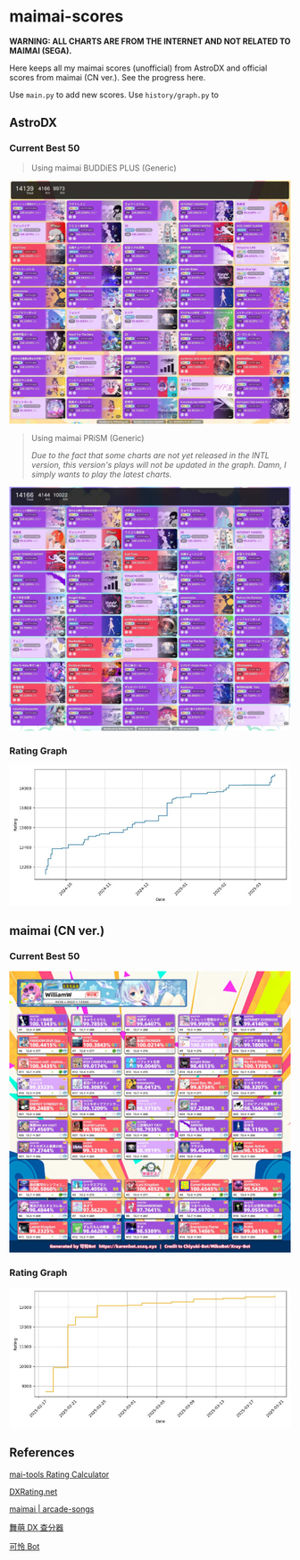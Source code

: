# maimai-scores

**WARNING: ALL CHARTS ARE FROM THE INTERNET AND NOT RELATED TO MAIMAI (SEGA).**

Here keeps all my maimai scores (unofficial) from AstroDX and official scores from maimai (CN ver.). See the progress here.

Use `main.py` to add new scores. Use `history/graph.py` to 

## AstroDX

### Current Best 50

> Using maimai BUDDiES PLUS (Generic)

![scoreb50.jpg](scoreb50.jpg)

> Using maimai PRiSM (Generic)
>
> *Due to the fact that some charts are not yet released in the INTL version, this version's plays will not be updated in the graph. Damn, I simply wants to play the latest charts.*

![prismb50.jpg](prismb50.jpg)

### Rating Graph

![rating.jpg](history/rating.jpg)

## maimai (CN ver.)

### Current Best 50

![realb50.jpg](realb50.jpg)

### Rating Graph

![realrating.jpg](history/realrating.jpg)

## References

[mai-tools Rating Calculator](https://myjian.github.io/mai-tools/rating-calculator/#ratingOutput)

[DXRating.net](https://dxrating.net/rating)

[maimai | arcade-songs](https://arcade-songs.zetaraku.dev/maimai/)

[舞萌 DX 查分器](https://www.diving-fish.com/maimaidx/prober/)

[可怜 Bot](https://karenbot.xszq.xyz)
